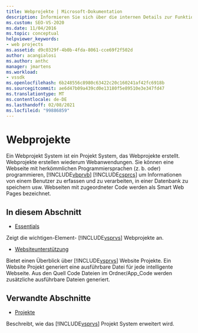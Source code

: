 ```yaml
---
title: Webprojekte | Microsoft-Dokumentation
description: Informieren Sie sich über die internen Details zur Funktionsweise des Webprojekt Systems in Visual Studio für Entwickler, die Visual Studio erweitern möchten.
ms.custom: SEO-VS-2020
ms.date: 11/04/2016
ms.topic: conceptual
helpviewer_keywords:
- web projects
ms.assetid: d9c0329f-4b0b-4fda-8061-cce69f2f502d
author: acangialosi
ms.author: anthc
manager: jmartens
ms.workload:
- vssdk
ms.openlocfilehash: 6b248556c8980c63422c20c160241af42fc6918b
ms.sourcegitcommit: ae6d47b09a439cd0e13180f5e89510e3e347fd47
ms.translationtype: MT
ms.contentlocale: de-DE
ms.lasthandoff: 02/08/2021
ms.locfileid: "99886859"
---
```

# <a name="web-projects"></a>Webprojekte
Ein Webprojekt System ist ein Projekt System, das Webprojekte erstellt. Webprojekte erstellen wiederum Webanwendungen. Sie können eine Webseite mit herkömmlichen Programmiersprachen (z. b. oder) programmieren, [!INCLUDE[vbprvb](../../code-quality/includes/vbprvb_md.md)] [!INCLUDE[csprcs](../../data-tools/includes/csprcs_md.md)] um Informationen von einem Benutzer zu erfassen und zu verarbeiten, in einer Datenbank zu speichern usw. Webseiten mit zugeordneter Code werden als Smart Web Pages bezeichnet.

## <a name="in-this-section"></a>In diesem Abschnitt
- [Essentials](../../extensibility/internals/web-project-essentials.md)

 Zeigt die wichtigen-Element- [!INCLUDE[vsprvs](../../code-quality/includes/vsprvs_md.md)] Webprojekte an.

- [Websiteunterstützung](../../extensibility/internals/web-site-support.md)

 Bietet einen Überblick über [!INCLUDE[vsprvs](../../code-quality/includes/vsprvs_md.md)] Website Projekte. Ein Website Projekt generiert eine ausführbare Datei für jede intelligente Webseite. Aus den Quell Code Dateien im Ordner/App_Code werden zusätzliche ausführbare Dateien generiert.

## <a name="related-sections"></a>Verwandte Abschnitte
- [Projekte](../../extensibility/internals/projects.md)

 Beschreibt, wie das [!INCLUDE[vsprvs](../../code-quality/includes/vsprvs_md.md)] Projekt System erweitert wird.
